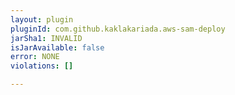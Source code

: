 ```yaml
---
layout: plugin
pluginId: com.github.kaklakariada.aws-sam-deploy
jarSha1: INVALID
isJarAvailable: false
error: NONE
violations: []

---
```


